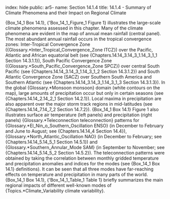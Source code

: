 index: hide
public: ar5-
name: Section 14.1.4
title: 14.1.4 - Summary of Climate Phenomena and their Impact on Regional Climate

{Box_14_1 Box 14.1}, {'Box_14_1_Figure_1 Figure 1} illustrates the large-scale climate phenomena assessed in this chapter. Many of the climate phenomena are evident in the map of annual mean rainfall (central panel). The most abundant annual rainfall occurs in the tropical convergence zones: Inter-Tropical Convergence Zone ({Glossary.*Inter_Tropical_Convergence_Zone ITCZ}) over the Pacific, Atlantic and African equatorial belt (see {Chapters.14.14_3.14_3_1.14_3_1_1 Section 14.3.1.1}), South Pacific Convergence Zone ({Glossary.*South_Pacific_Convergence_Zone SPCZ}) over central South Pacific (see {Chapters.14.14_3.14_3_1.14_3_1_2 Section 14.3.1.2}) and South Atlantic Convergence Zone (SACZ) over Southern South America and Southern Atlantic (see {Chapters.14.14_3.14_3_1.14_3_1_3 Section 14.3.1.3}). In the global {Glossary.*Monsoon monsoon} domain (white contours on the map), large amounts of precipitation occur but only in certain seasons (see {Chapters.14.14_2.14_2_1 Section 14.2.1}). Local maxima in precipitation are also apparent over the major storm track regions in mid-latitudes (see {Chapters.14.14_7.14_7_2 Section 14.7.2}). {Box_14_1 Box 14.1} Figure 1 also illustrates surface air temperature (left panels) and precipitation (right panels) {Glossary.*Teleconnection teleconnection} patterns for {Glossary.*El_Nin_o_Southern_Oscillation ENSO} (in December to February and June to August; see {Chapters.14.14_4 Section 14.4}), {Glossary.*North_Atlantic_Oscillation NAO} (in December to February; see {Chapters.14.14_5.14_5_1 Section 14.5.1}) and {Glossary.*Southern_Annular_Mode SAM} (in September to November; see {Chapters.14.14_5.14_5_2 Section 14.5.2}). The teleconnection patterns were obtained by taking the correlation between monthly gridded temperature and precipitation anomalies and indices for the modes (see {Box_14_1 Box 14.1} definitions). It can be seen that all three modes have far-reaching effects on temperature and precipitation in many parts of the world. {Box_14_1 Box 14.1}, {'Box_14_1_Table_1 Table 1} briefly summarizes the main regional impacts of different well-known modes of {Topics.*Climate_Variability climate variability}.
